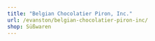 ```yaml
---
title: "Belgian Chocolatier Piron, Inc."
url: /evanston/belgian-chocolatier-piron-inc/
shop: Süßwaren
---
```

